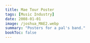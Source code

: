 ```yaml
---
title: Mae Tour Poster
tags: [Music Industry]
date: 2008-01-01
image: /joshua_MAE2.webp
summary: "Posters for a pal's band."
bookToc: false
---
```


